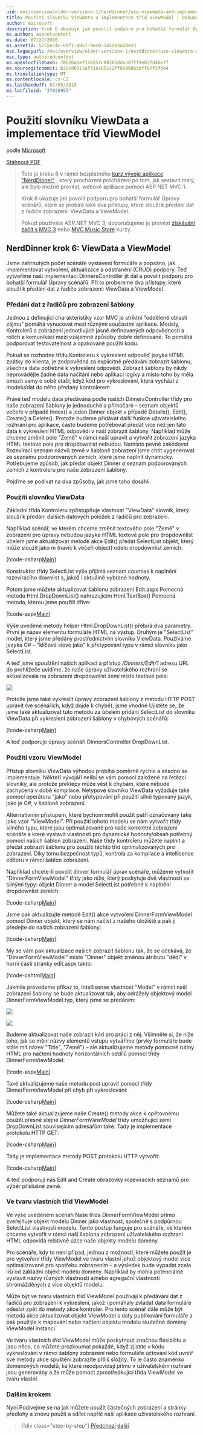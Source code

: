 ```yaml
---
uid: mvc/overview/older-versions-1/nerddinner/use-viewdata-and-implement-viewmodel-classes
title: Použití slovníku ViewData a implementace tříd ViewModel | Dokumentace Microsoftu
author: microsoft
description: Krok 6 ukazuje jak povolit podporu pro bohatší formulář Úpravy scénářů, které se probírá také dva přístupy, které slouží k předání dat z řadiče zobrazení:...
ms.author: aspnetcontent
ms.date: 07/27/2010
ms.assetid: 5755ec4c-60f1-4057-9ec0-3a5de3a20e23
msc.legacyurl: /mvc/overview/older-versions-1/nerddinner/use-viewdata-and-implement-viewmodel-classes
msc.type: authoredcontent
ms.openlocfilehash: 70b264def11b55fc08165dda307ff9e82fd4be7f
ms.sourcegitcommit: b28cd0313af316c051c2ff8549865bff67f2fbb4
ms.translationtype: MT
ms.contentlocale: cs-CZ
ms.lasthandoff: 07/05/2018
ms.locfileid: "37826955"
---
```

<a name="use-viewdata-and-implement-viewmodel-classes"></a>Použití slovníku ViewData a implementace tříd ViewModel
====================
podle [Microsoft](https://github.com/microsoft)

[Stáhnout PDF](http://aspnetmvcbook.s3.amazonaws.com/aspnetmvc-nerdinner_v1.pdf)

> Toto je kroku 6 v rámci bezplatného [kurz vývoje aplikace "NerdDinner"](introducing-the-nerddinner-tutorial.md) , který procházení procházení po tom, jak sestavit malý, ale bylo možné provést, webové aplikace pomocí ASP.NET MVC 1.
> 
> Krok 6 ukazuje jak povolit podporu pro bohatší formulář Úpravy scénářů, které se probírá také dva přístupy, které slouží k předání dat z řadiče zobrazení: ViewData a ViewModel.
> 
> Pokud používáte ASP.NET MVC 3, doporučujeme je provést [získávání začít s MVC 3](../../older-versions/getting-started-with-aspnet-mvc3/cs/intro-to-aspnet-mvc-3.md) nebo [MVC Music Store](../../older-versions/mvc-music-store/mvc-music-store-part-1.md) kurzy.


## <a name="nerddinner-step-6-viewdata-and-viewmodel"></a>NerdDinner krok 6: ViewData a ViewModel

Jsme zahrnutých počet scénáře vystavení formuláře a popsáno, jak implementovat vytvoření, aktualizace a odstranění (CRUD) podpory. Teď vytvoříme naši implementaci DinnersController jít dál a povolit podporu pro bohatší formulář Úpravy scénářů. Při to probereme dva přístupy, které slouží k předání dat z řadiče zobrazení: ViewData a ViewModel.

### <a name="passing-data-from-controllers-to-view-templates"></a>Předání dat z řadičů pro zobrazení šablony

Jednou z definující charakteristiky vzor MVC je striktní "oddělené oblasti zájmu" pomáhá vynucovat mezi různými součástmi aplikace. Modely, Kontrolerů a zobrazení jednotlivých jasně definovaných odpovědnosti a rolích a komunikaci mezi vzájemně způsoby dobře definované. To pomáhá podporovat testovatelnost a opakované použití kódu.

Pokud se rozhodne třídu Kontroleru k vykreslení odpověď jazyka HTML zpátky do klienta, je zodpovědná za explicitně předávání zobrazit šablonu, všechna data potřebné k vykreslení odpovědi. Zobrazit šablony by nikdy neprovádějte žádné data načítání nebo aplikaci logiky a místo toho by měla omezit samy o sobě stačí, když kód pro vykreslování, která vychází z modelu/dat do něho předaný kontrolerem.

Právě teď modelu data předávána podle našich DinnersController třídy pro naše zobrazení šablony je jednoduché a přímočaré – seznam objektů večeře v případě Index() a jeden Dinner objekt v případě Details(), Edit(), Create() a Delete(). Protože budeme přidávat další funkce uživatelského rozhraní pro aplikace, často budeme potřebovat předat více než jen tato data k vykreslení HTML odpovědi v naší zobrazit šablony. Například může chceme změnit pole "Země" v rámci naší upravit a vytvořit zobrazení jazyka HTML textové pole pro dropdownlist nebudou. Namísto pevně zakódovat Rozevírací seznam názvů země v šabloně zobrazení jsme chtít vygenerovat ze seznamu podporovaných zemích, které jsme naplnit dynamicky. Potřebujeme způsob, jak předat objekt Dinner *a* seznam podporovaných zemích z kontroleru pro naše zobrazení šablony.

Pojďme se podívat na dva způsoby, jak jsme toho dosáhli.

### <a name="using-the-viewdata-dictionary"></a>Použití slovníku ViewData

Základní třída Kontroleru zpřístupňuje vlastnost "ViewData" slovník, který slouží k předání dalších datových položek z řadičů pro zobrazení.

Například scénář, ve kterém chceme změnit textového pole "Země" v zobrazení pro úpravy nebudou jazyka HTML textové pole pro dropdownlist účelem jsme aktualizovat metodě akce Edit() předat SelectList objekt, který může sloužit jako m (navíc k večeři object) odelu dropdownlist zemích.

[!code-csharp[Main](use-viewdata-and-implement-viewmodel-classes/samples/sample1.cs)]

Konstruktor třídy SelectList výše přijímá seznam counties k naplnění rozevíracího downlist s, jakož i aktuálně vybrané hodnoty.

Potom jsme můžete aktualizovat šablonu zobrazení Edit.aspx Pomocná metoda Html.DropDownList() nahrazujícím Html.TextBox() Pomocná metoda, kterou jsme použili dříve:

[!code-aspx[Main](use-viewdata-and-implement-viewmodel-classes/samples/sample2.aspx)]

Výše uvedené metody helper Html.DropDownList() přebírá dva parametry. První je název elementu formuláře HTML na výstup. Druhým je "SelectList" model, který jsme předány prostřednictvím slovníku ViewData. Používáme jazyka C# – "klíčové slovo jako" k přetypování typu v rámci slovníku jako SelectList.

A teď jsme spouštění našich aplikací a přístup */Dinners/Edit/1* adresu URL do prohlížeče uvidíme, že naše úpravy uživatelského rozhraní se aktualizovala na zobrazení dropdownlist zemí místo textové pole:

![](use-viewdata-and-implement-viewmodel-classes/_static/image1.png)

Protože jsme také vykreslit úpravy zobrazení šablony z metodu HTTP POST upravit (ve scénářích, když dojde k chybě), jsme vhodné Ujistěte se, že jsme také aktualizovat tuto metodu za účelem přidání SelectList do slovníku ViewData při vykreslení zobrazení šablony v chybových scénářů:

[!code-csharp[Main](use-viewdata-and-implement-viewmodel-classes/samples/sample3.cs)]

A teď podporuje úpravy scénáři DinnersController DropDownList.

### <a name="using-a-viewmodel-pattern"></a>Použití vzoru ViewModel

Přístup slovníku ViewData výhodou probíhá poměrně rychle a snadno se implementuje. Někteří vývojáři nelíbí se vám pomocí založené na řetězci slovníky, ale protože překlepy může vést k chybám, které nebude zachycena v době kompilace. Netypové slovníku ViewData vyžaduje také pomocí operátoru "jako" nebo přetypování při použití silně typovaný jazyk, jako je C#, v šabloně zobrazení.

Alternativním přístupem, které bychom mohli použít patří označovaný také jako vzor "ViewModel". Při použití tohoto modelu se nám vytvořit třídy silného typu, které jsou optimalizované pro naše konkrétní zobrazení scénáře a které vystavit vlastnosti pro dynamické hodnoty/obsah potřebný pomocí našich šablon zobrazení. Naše třídy kontroleru můžete naplnit a předat zobrazit šablonu pro použití těchto tříd optimalizovaných pro zobrazení. Díky tomu bezpečnost typů, kontrola za kompilace a intellisense editoru v rámci šablon zobrazení.

Například chcete-li povolit dinner formulář úprav scénáře, můžeme vytvořit "DinnerFormViewModel" třídy jako níže, který poskytuje dvě vlastnosti se silnými typy: objekt Dinner a model SelectList potřebné k naplnění dropdownlist zemích:

[!code-csharp[Main](use-viewdata-and-implement-viewmodel-classes/samples/sample4.cs)]

Jsme pak aktualizujte metodě Edit() akce vytvoření DinnerFormViewModel pomocí Dinner objekt, který se nám načíst z našeho úložiště a pak ji předejte do našich zobrazení šablony:

[!code-csharp[Main](use-viewdata-and-implement-viewmodel-classes/samples/sample5.cs)]

My se vám pak aktualizace našich zobrazit šablonu tak, že se očekává, že "DinnerFormViewModel" místo "Dinner" objekt změnou atributu "dědí" v horní části stránky edit.aspx takto:

[!code-cshtml[Main](use-viewdata-and-implement-viewmodel-classes/samples/sample6.cshtml)]

Jakmile provedeme příkaz to, intellisense vlastnost "Model" v rámci naší zobrazení šablony se bude aktualizovat tak, aby odrážely objektový model DinnerFormViewModel typ, který jsme se předáním:

![](use-viewdata-and-implement-viewmodel-classes/_static/image2.png)

![](use-viewdata-and-implement-viewmodel-classes/_static/image3.png)

Budeme aktualizovat naše zobrazit kód pro práci z něj. Všimněte si, že níže toho, jak se mění názvy elementů vstupu vytváříme (prvky formuláře bude stále mít název "Title", "Země") – ale aktualizujeme metody pomocné rutiny HTML pro načtení hodnoty horizontálních oddílů pomocí třídy DinnerFormViewModel:

[!code-aspx[Main](use-viewdata-and-implement-viewmodel-classes/samples/sample7.aspx)]

Také aktualizujeme naše metodu post upravit pomocí třídy DinnerFormViewModel při chyb při vykreslování:

[!code-csharp[Main](use-viewdata-and-implement-viewmodel-classes/samples/sample8.cs)]

Můžete také aktualizujeme naše Create() metody akce k opětovnému použití přesně stejné *DinnerFormViewModel* třídy umožňující zemí DropDownList souvisejícím adresářům také. Tady je implementace protokolu HTTP GET:

[!code-csharp[Main](use-viewdata-and-implement-viewmodel-classes/samples/sample9.cs)]

Tady je implementace metody POST protokolu HTTP vytvořit:

[!code-csharp[Main](use-viewdata-and-implement-viewmodel-classes/samples/sample10.cs)]

A teď podporují náš Edit and Create obrazovky rozevíracích seznamů pro výběr příslušné země.

### <a name="custom-shaped-viewmodel-classes"></a>Ve tvaru vlastních tříd ViewModel

Ve výše uvedeném scénáři Naše třída DinnerFormViewModel přímo zveřejňuje objekt modelu Dinner jako vlastnost, společně s podpůrnou SelectList vlastnosti modelu. Tento postup funguje pro scénáře, ve kterém chceme vytvořit v rámci naší šablona zobrazení uživatelského rozhraní HTML odpovídá relativně úzce naše objekty modelu domény.

Pro scénáře, kdy to není případ, jednou z možností, které můžete použít je pro vytvoření třídy ViewModel ve tvaru vlastní jehož objektový model více optimalizované pro spotřebu zobrazením – a výsledek bude vypadat zcela liší od základní objekt modelu domény. Například by mohla potenciálně vystavit názvy různých vlastností a/nebo agregační vlastností shromážděných z více objektů modelu.

Může být ve tvaru vlastních tříd ViewModel používají k předávání dat z řadičů pro zobrazení k vykreslení, jakož i pomáhaly zvládat data formuláře odeslat zpět do metody akce kontroler. Pro tento scénář dále může být metoda akce aktualizovat objekt ViewModel s daty publikování formuláře a pak použijte k mapování nebo načtení objektu modelu skutečné domény ViewModel instanci.

Ve tvaru vlastních tříd ViewModel může poskytnout značnou flexibilitu a jsou něco, co můžete prozkoumat pokaždé, když zjistíte v kódu vykreslování v rámci šablony zobrazení nebo formuláře účtování kód uvnitř své metody akce spuštění zobrazíte příliš složitý. To je často znaménko doménových modelů, ke které neodpovídají přímo v uživatelském rozhraní jsou generovány a že může pomoct zprostředkující třída ViewModel ve tvaru vlastní.

### <a name="next-step"></a>Dalším krokem

Nyní Podívejme se na jak můžete použít částečných zobrazení a stránky předlohy a znovu použít a sdílet napříč naší aplikace uživatelského rozhraní.

> [!div class="step-by-step"]
> [Předchozí](provide-crud-create-read-update-delete-data-form-entry-support.md)
> [další](re-use-ui-using-master-pages-and-partials.md)
